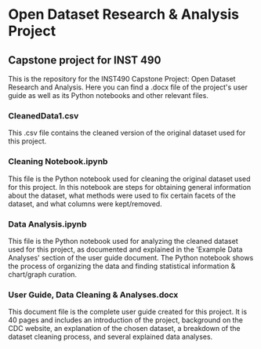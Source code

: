 # Open Dataset Research & Analysis Project

## Capstone project for INST 490

This is the repository for the INST490 Capstone Project: Open Dataset Research and Analysis. Here you can find a .docx file of the project's user guide as well as its Python notebooks and other relevant files.

### CleanedData1.csv
This .csv file contains the cleaned version of the original dataset used for this project.

### Cleaning Notebook.ipynb
This file is the Python notebook used for cleaning the original dataset used for this project. In this notebook are steps for obtaining general information about the dataset, what methods were used to fix certain facets of the dataset, and what columns were kept/removed.

### Data Analysis.ipynb
This file is the Python notebook used for analyzing the cleaned dataset used for this project, as documented and explained in the 'Example Data Analyses' section of the user guide document. The Python notebook shows the process of organizing the data and finding statistical information & chart/graph curation.

### User Guide, Data Cleaning & Analyses.docx
This document file is the complete user guide created for this project. It is 40 pages and includes an introduction of the project, background on the CDC website, an explanation of the chosen dataset, a breakdown of the dataset cleaning process, and several explained data analyses.
